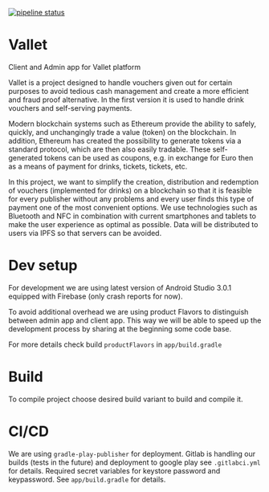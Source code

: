 [![pipeline status](https://code.lab10.io/graz/06-Voucher-Wallet/vallet/android/vallet/badges/master/pipeline.svg)](https://code.lab10.io/graz/06-Voucher-Wallet/vallet/android/vallet/commits/master)

# Vallet

Client and Admin app for Vallet platform

Vallet is a project designed to handle vouchers given out for certain purposes to avoid tedious cash management and create a more efficient and fraud proof alternative. In the first version it is used to handle drink vouchers and self-serving payments.

Modern blockchain systems such as Ethereum provide the ability to safely, quickly, and unchangingly trade a value (token) on the blockchain. In addition, Ethereum has created the possibility to generate tokens via a standard protocol, which are then also easily tradable. These self-generated tokens can be used as coupons, e.g. in exchange for Euro then as a means of payment for drinks, tickets, tickets, etc.

In this project, we want to simplify the creation, distribution and redemption of vouchers (implemented for drinks) on a blockchain so that it is feasible for every publisher without any problems and every user finds this type of payment one of the most convenient options. We use technologies such as Bluetooth and NFC in combination with current smartphones and tablets to make the user experience as optimal as possible. Data will be distributed to users via IPFS so that servers can be avoided.

# Dev setup

For development we are using latest version of Android Studio 3.0.1 equipped
with Firebase (only crash reports for now).

To avoid additional overhead we are using product Flavors to distinguish between admin app and client app.
This way we will be able to speed up the development process by sharing at the beginning some code base.

For more details check build `productFlavors` in `app/build.gradle`

# Build

To compile project choose desired build variant to build and compile it.

# CI/CD

We are using `gradle-play-publisher` for deployment.
Gitlab is handling our builds (tests in the future) and deployment to google play see `.gitlabci.yml` for details.
Required secret variables for keystore password and keypassword. See `app/build.gradle` for details.
